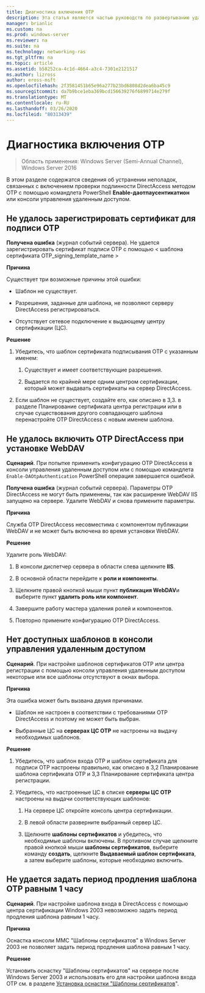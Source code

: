 ```yaml
---
title: Диагностика включения OTP
description: Эта статья является частью руководств по развертыванию удаленного доступа с помощью проверки подлинности OTP в Windows Server 2016.
manager: brianlic
ms.custom: na
ms.prod: windows-server
ms.reviewer: na
ms.suite: na
ms.technology: networking-ras
ms.tgt_pltfrm: na
ms.topic: article
ms.assetid: b58252ca-4c1d-4664-a3c4-7301e2121517
ms.author: lizross
author: eross-msft
ms.openlocfilehash: 2f3581451b65e96a277b23bd6808d2dea6ba45c9
ms.sourcegitcommit: da7b9bce1eba369bcd156639276f6899714e279f
ms.translationtype: MT
ms.contentlocale: ru-RU
ms.lasthandoff: 03/26/2020
ms.locfileid: "80313439"
---
```

# <a name="troubleshooting-enabling-otp"></a>Диагностика включения OTP

>Область применения: Windows Server (Semi-Annual Channel), Windows Server 2016

В этом разделе содержатся сведения об устранении неполадок, связанных с включением проверки подлинности DirectAccess методом OTP с помощью командлета PowerShell **Enable-даотпаусентикатион** или консоли управления удаленным доступом.
  
## <a name="failed-to-enroll-the-otp-signing-certificate"></a>Не удалось зарегистрировать сертификат для подписи OTP  
**Получена ошибка** (журнал событий сервера). Не удается зарегистрировать сертификат подписи OTP с помощью < шаблона сертификата OTP_signing_template_name >  
  
**Причина**  
  
Существует три возможные причины этой ошибки:  
  
-   Шаблон не существует.  
  
-   Разрешения, заданные для шаблона, не позволяют серверу DirectAccess регистрироваться.  
  
-   Отсутствует сетевое подключение к выдающему центру сертификации (ЦС).  
  
**Решение**  
  
1.  Убедитесь, что шаблон сертификата подписывания OTP с указанным именем:  
  
    1.  Существует и имеет соответствующие разрешения.  
  
    2.  Выдается по крайней мере одним центром сертификации, который может выдавать сертификаты на сервер DirectAccess.  
  
2.  Если шаблон не существует, создайте его, как описано в 3,3. в разделе Планирование сертификата центра регистрации или в случае существования другого совпадающего шаблона перенастройте OTP DirectAccess с новым именем шаблона.  
  
## <a name="failed-to-enable-directaccess-otp-when-webdav-is-installed"></a>Не удалось включить OTP DirectAccess при установке WebDAV  
**Сценарий**. При попытке применить конфигурацию OTP DirectAccess в консоли управления удаленным доступом или с помощью командлета `Enable-DAOtpAuthentication` PowerShell операция завершается ошибкой.  
  
**Получена ошибка** (журнал событий сервера). Параметры OTP DirectAccess не могут быть применены, так как расширение WebDAV IIS запущено на сервере. Удалите WebDAV и снова примените параметры.  
  
**Причина**  
  
Служба OTP DirectAccess несовместима с компонентом публикации WebDAV и не может быть включена во время установки WebDAV.  
  
**Решение**  
  
Удалите роль WebDAV:  
  
1.  В консоли диспетчер сервера в области слева щелкните **IIS**.  
  
2.  В основной области перейдите к **роли и компоненты**.  
  
3.  Щелкните правой кнопкой мыши пункт **публикация WebDAV**и выберите пункт **удалить роль или компонент**.  
  
4.  Завершите работу мастера удаления ролей и компонентов.  
  
5.  Повторно примените конфигурацию OTP DirectAccess.  
  
## <a name="no-templates-available-in-the-remote-access-management-console"></a>Нет доступных шаблонов в консоли управления удаленным доступом  
**Сценарий**. При настройке шаблонов сертификатов OTP или центра регистрации с помощью консоли управления удаленным доступом некоторые или все шаблоны отсутствуют в окнах выбора.  
  
**Причина**  
  
Эта ошибка может быть вызвана двумя причинами.  
  
-   Шаблон не настроен в соответствии с требованиями OTP DirectAccess и поэтому не может быть выбран.  
  
-   Выбранные ЦС на **серверах ЦС OTP** не настроены на выдачу необходимых шаблонов.  
  
**Решение**  
  
1.  Убедитесь, что шаблон входа OTP и шаблон сертификата для подписи OTP настроены правильно, как описано в 3,2 Планирование шаблона сертификата OTP и 3,3 Планирование сертификата центра регистрации.  
  
2.  Убедитесь, что настроенные ЦС в списке **серверы ЦС OTP** настроены на выдачи соответствующих шаблонов:  
  
    1.  На сервере ЦС откройте консоль центра сертификации.  
  
    2.  В левой области разверните выбранный сервер ЦС.  
  
    3.  Щелкните **шаблоны сертификатов** и убедитесь, что необходимые шаблоны включены. В противном случае щелкните правой кнопкой мыши **шаблоны сертификатов**, выберите команду **создать**, щелкните **Выдаваемый шаблон сертификата**, а затем выберите шаблоны, которые необходимо включить.  
  
## <a name="cannot-set-renewal-period-of-otp-template-to-1-hour"></a>Не удается задать период продления шаблона OTP равным 1 часу  
**Сценарий**. При настройке шаблона входа в DirectAccess с помощью центра сертификации Windows 2003 невозможно задать период продления шаблона равным 1 часу.  
  
**Причина**  
  
Оснастка консоли MMC "Шаблоны сертификатов" в Windows Server 2003 не позволяет задать период продления шаблона равным 1 часу.  
  
**Решение**  
  
Установить оснастку "Шаблоны сертификатов" на сервере после Windows Server 2003 и использовать его для настройки шаблона входа OTP см. в разделе [Установка оснастки "Шаблоны сертификатов](https://technet.microsoft.com/library/cc732445.aspx)".  
  


